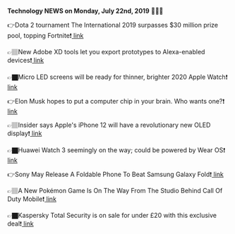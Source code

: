 <b>Technology NEWS on Monday, July 22nd, 2019</b> 📡📡📡 

👉Dota 2 tournament The International 2019 surpasses $30 million prize pool, topping Fortnite❗️<a href='https://www.google.com/url?rct=j&sa=t&url=https://www.theverge.com/2019/7/22/20703528/dota-2-the-international-9-prize-pool-battle-pass-fortnite&ct=ga&cd=CAIyGmVjZmViYzNiZjFkNzQyNDM6Y29tOmVuOlVT&usg=AFQjCNHJ5T81__ASBf-9ocTZpEY1xeihgg'> link</a>

👉🏽New Adobe XD tools let you export prototypes to Alexa-enabled devices❗️<a href='https://www.google.com/url?rct=j&sa=t&url=https://venturebeat.com/2019/07/22/new-adobe-xd-tools-let-you-export-prototypes-to-alexa-enabled-devices/&ct=ga&cd=CAIyGmVjZmViYzNiZjFkNzQyNDM6Y29tOmVuOlVT&usg=AFQjCNGm040Fj4q4ZfWGDctYPhTidbO2RA'> link</a>

👉🏿Micro LED screens will be ready for thinner, brighter 2020 Apple Watch❗️<a href='https://www.google.com/url?rct=j&sa=t&url=https://venturebeat.com/2019/07/22/micro-led-screens-will-be-ready-for-thinner-brighter-2020-apple-watch/&ct=ga&cd=CAIyGmVjZmViYzNiZjFkNzQyNDM6Y29tOmVuOlVT&usg=AFQjCNEeE9o0rJ_fn7-T5k0UHltGvSx9Xw'> link</a>

👉Elon Musk hopes to put a computer chip in your brain. Who wants one?❗️<a href='https://www.google.com/url?rct=j&sa=t&url=https://www.mercurynews.com/2019/07/22/elon-musk-hopes-to-put-a-computer-chip-in-your-brain-who-wants-one/&ct=ga&cd=CAIyGmVjZmViYzNiZjFkNzQyNDM6Y29tOmVuOlVT&usg=AFQjCNFKHr8bekuYtFvCyDBssy6PdH1qag'> link</a>

👉🏽Insider says Apple's iPhone 12 will have a revolutionary new OLED display❗️<a href='https://www.google.com/url?rct=j&sa=t&url=https://bgr.com/2019/07/22/iphone-vs-gaming-phones-iphone-12-might-get-120hz-pro-motion-screen/&ct=ga&cd=CAIyGmVjZmViYzNiZjFkNzQyNDM6Y29tOmVuOlVT&usg=AFQjCNFuIwOIIhoYSG2mWN-yCqLqOxtjoQ'> link</a>

👉🏿Huawei Watch 3 seemingly on the way; could be powered by Wear OS❗️<a href='https://www.google.com/url?rct=j&sa=t&url=https://www.phonearena.com/news/Huawei-Watch-3-wear-os-certification_id117629&ct=ga&cd=CAIyGmVjZmViYzNiZjFkNzQyNDM6Y29tOmVuOlVT&usg=AFQjCNETz8dHk7QzTX2iqdd_hg0XIsJw3g'> link</a>

👉Sony May Release A Foldable Phone To Beat Samsung Galaxy Fold❗️<a href='https://www.google.com/url?rct=j&sa=t&url=https://www.ibtimes.com/sony-may-release-foldable-phone-beat-samsung-galaxy-fold-2807942&ct=ga&cd=CAIyGmVjZmViYzNiZjFkNzQyNDM6Y29tOmVuOlVT&usg=AFQjCNGtrmFrRA7mhXT77Y7_qaxi-F64gw'> link</a>

👉🏽A New Pokémon Game Is On The Way From The Studio Behind Call Of Duty Mobile❗️<a href='https://www.google.com/url?rct=j&sa=t&url=http://www.nintendolife.com/news/2019/07/a_new_pokemon_game_is_on_the_way_from_the_studio_behind_call_of_duty_mobile&ct=ga&cd=CAIyGmVjZmViYzNiZjFkNzQyNDM6Y29tOmVuOlVT&usg=AFQjCNErUCxgg5l7oadpRTVCnXt25zWxLA'> link</a>

👉🏿Kaspersky Total Security is on sale for under £20 with this exclusive deal❗️<a href='https://www.google.com/url?rct=j&sa=t&url=https://finance.yahoo.com/news/kaspersky-total-security-sale-under-113523469.html&ct=ga&cd=CAIyGmVjZmViYzNiZjFkNzQyNDM6Y29tOmVuOlVT&usg=AFQjCNEqjSWyAK_i4LOcR_utdKD6chzosw'> link</a>


